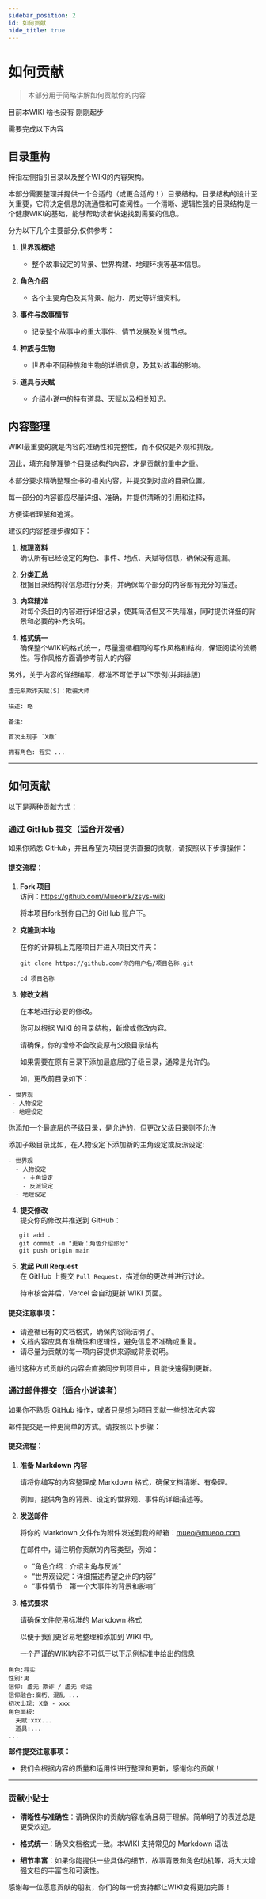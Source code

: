 ```yaml
---
sidebar_position: 2
id: 如何贡献
hide_title: true
---
```


# 如何贡献

> 本部分用于简略讲解如何贡献你的内容

目前本WIKI ~~啥也没有~~ 刚刚起步

需要完成以下内容

## 目录重构

特指左侧指引目录以及整个WIKI的内容架构。

本部分需要整理并提供一个合适的（或更合适的！）目录结构。目录结构的设计至关重要，它将决定信息的流通性和可查阅性。一个清晰、逻辑性强的目录结构是一个健康WIKI的基础，能够帮助读者快速找到需要的信息。

分为以下几个主要部分,仅供参考：

1. **世界观概述**  
   - 整个故事设定的背景、世界构建、地理环境等基本信息。
   
2. **角色介绍**  
   - 各个主要角色及其背景、能力、历史等详细资料。
   
3. **事件与故事情节**  
   - 记录整个故事中的重大事件、情节发展及关键节点。

4. **种族与生物**  
   - 世界中不同种族和生物的详细信息，及其对故事的影响。

5. **道具与天赋**  
   - 介绍小说中的特有道具、天赋以及相关知识。

## 内容整理

WIKI最重要的就是内容的准确性和完整性，而不仅仅是外观和排版。

因此，填充和整理整个目录结构的内容，才是贡献的重中之重。

本部分要求精确整理全书的相关内容，并提交到对应的目录位置。

每一部分的内容都应尽量详细、准确，并提供清晰的引用和注释，

方便读者理解和追溯。

建议的内容整理步骤如下：

1. **梳理资料**  
   确认所有已经设定的角色、事件、地点、天赋等信息，确保没有遗漏。
   
2. **分类汇总**  
   根据目录结构将信息进行分类，并确保每个部分的内容都有充分的描述。

3. **内容精准**  
   对每个条目的内容进行详细记录，使其简洁但又不失精准，同时提供详细的背景和必要的补充说明。

4. **格式统一**  
   确保整个WIKI的格式统一，尽量遵循相同的写作风格和结构，保证阅读的流畅性。写作风格方面请参考前人的内容

另外，关于内容的详细编写，标准不可低于以下示例(并非排版)

```
虚无系欺诈天赋(S)：欺骗大师

描述: 略

备注:

首次出现于 `X章`

拥有角色: 程实 ...
```
---

## 如何贡献

以下是两种贡献方式：

### 通过 GitHub 提交（适合开发者）

如果你熟悉 GitHub，并且希望为项目提供直接的贡献，请按照以下步骤操作：

#### 提交流程：

1. **Fork 项目**  
   访问：https://github.com/Mueoink/zsys-wiki

   将本项目fork到你自己的 GitHub 账户下。

2. **克隆到本地**  

   在你的计算机上克隆项目并进入项目文件夹：
   ```
   git clone https://github.com/你的用户名/项目名称.git

   cd 项目名称
   ```

3. **修改文档**  

   在本地进行必要的修改。
   
   你可以根据 WIKI 的目录结构，新增或修改内容。

   请确保，你的增修不会改变原有父级目录结构

   如果需要在原有目录下添加最底层的子级目录，通常是允许的。

   如，更改前目录如下：
 ```
- 世界观
  - 人物设定
  - 地理设定
```
   你添加一个最底层的子级目录，是允许的，但更改父级目录则不允许
   
   添加子级目录比如，在人物设定下添加新的主角设定或反派设定:
```
- 世界观
  - 人物设定
    - 主角设定
    - 反派设定
  - 地理设定
```

4. **提交修改**  
   提交你的修改并推送到 GitHub：
```
   git add .
   git commit -m "更新：角色介绍部分"
   git push origin main
```

5. **发起 Pull Request**  
   在 GitHub 上提交 `Pull Request`，描述你的更改并进行讨论。
   
   待审核合并后，Vercel 会自动更新 WIKI 页面。

#### 提交注意事项：
- 请遵循已有的文档格式，确保内容简洁明了。
- 文档内容应具有准确性和逻辑性，避免信息不准确或重复。
- 请尽量为贡献的每一项内容提供来源或背景说明。

通过这种方式贡献的内容会直接同步到项目中，且能快速得到更新。

### 通过邮件提交（适合小说读者）

如果你不熟悉 GitHub 操作，或者只是想为项目贡献一些想法和内容

邮件提交是一种更简单的方式。请按照以下步骤：

#### 提交流程：

1. **准备 Markdown 内容**  

   请将你编写的内容整理成 Markdown 格式，确保文档清晰、有条理。
   
   例如，提供角色的背景、设定的世界观、事件的详细描述等。

2. **发送邮件**  

   将你的 Markdown 文件作为附件发送到我的邮箱：mueo@mueoo.com
   
   在邮件中，请注明你贡献的内容类型，例如：
   - “角色介绍：介绍主角与反派”
   - “世界观设定：详细描述希望之州的内容”
   - “事件情节：第一个大事件的背景和影响”

3. **格式要求**  

   请确保文件使用标准的 Markdown 格式
   
   以便于我们更容易地整理和添加到 WIKI 中。
   
   一个严谨的WIKI内容不可低于以下示例标准中给出的信息

```
角色:程实
性别:男
信仰: 虚无-欺诈 / 虚无-命运
信仰融合:腐朽、混乱 ...
初次出现: X章 - xxx
角色面板:
  天赋:xxx...
  道具:...
...

```

**邮件提交注意事项：**

- 我们会根据内容的质量和适用性进行整理和更新，感谢你的贡献！

---

### 贡献小贴士

- **清晰性与准确性**：请确保你的贡献内容准确且易于理解。简单明了的表述总是更受欢迎。

- **格式统一**：确保文档格式一致。本WIKI 支持常见的 Markdown 语法

- **细节丰富**：如果你能提供一些具体的细节，故事背景和角色动机等，将大大增强文档的丰富性和可读性。

感谢每一位愿意贡献的朋友，你们的每一份支持都让WIKI变得更加完善！

